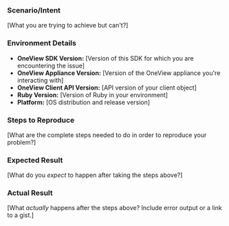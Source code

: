### Scenario/Intent
[What you are trying to achieve but can't?]

### Environment Details
 - **OneView SDK Version:** [Version of this SDK for which you are encountering the issue]
 - **OneView Appliance Version:** [Version of the OneView appliance you're interacting with]
 - **OneView Client API Version:** [API version of your client object]
 - **Ruby Version:** [Version of Ruby in your environment]
 - **Platform:** [OS distribution and release version]

### Steps to Reproduce
[What are the complete steps needed to do in order to reproduce your problem?]

### Expected Result
[What do you *expect* to happen after taking the steps above?]

### Actual Result
[What *actually* happens after the steps above? Include error output or a link to a gist.]
